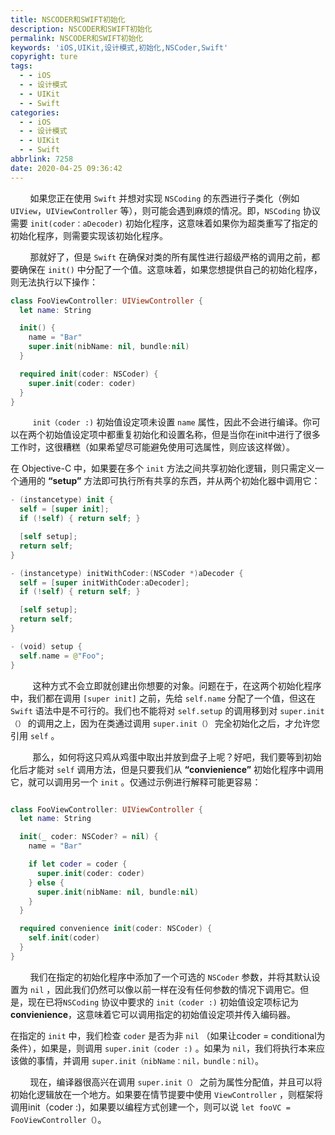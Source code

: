 ```yaml
---
title: NSCODER和SWIFT初始化
description: NSCODER和SWIFT初始化
permalink: NSCODER和SWIFT初始化
keywords: 'iOS,UIKit,设计模式,初始化,NSCoder,Swift'
copyright: ture
tags:
  - - iOS
  - - 设计模式
  - - UIKit
  - - Swift
categories:
  - - iOS
  - - 设计模式
  - - UIKit
  - - Swift
abbrlink: 7258
date: 2020-04-25 09:36:42
---
```


&nbsp;&nbsp;&nbsp;&nbsp;&nbsp;&nbsp;&nbsp;&nbsp;如果您正在使用 ```Swift``` 并想对实现 ```NSCoding``` 的东西进行子类化（例如 ```UIView```，```UIViewController``` 等），则可能会遇到麻烦的情况。即，```NSCoding``` 协议需要 ```init(coder：aDecoder)``` 初始化程序，这意味着如果你为超类重写了指定的初始化程序，则需要实现该初始化程序。


<!-- more -->

&nbsp;&nbsp;&nbsp;&nbsp;&nbsp;&nbsp;&nbsp;&nbsp;那就好了，但是 ```Swift``` 在确保对类的所有属性进行超级严格的调用之前，都要确保在 ```init()``` 中分配了一个值。这意味着，如果您想提供自己的初始化程序，则无法执行以下操作：

``` Swift
class FooViewController: UIViewController {  
  let name: String

  init() {
    name = "Bar"
    super.init(nibName: nil, bundle:nil)
  }

  required init(coder: NSCoder) {
    super.init(coder: coder)
  }
}
```

&nbsp;&nbsp;&nbsp;&nbsp;&nbsp;&nbsp;&nbsp;&nbsp; ```init（coder :)``` 初始值设定项未设置 ```name``` 属性，因此不会进行编译。你可以在两个初始值设定项中都重复初始化和设置名称，但是当你在init中进行了很多工作时，这很糟糕（如果希望尽可能避免使用可选属性，则应该这样做）。

在 Objective-C 中，如果要在多个 ```init``` 方法之间共享初始化逻辑，则只需定义一个通用的 **“setup”** 方法即可执行所有共享的东西，并从两个初始化器中调用它：

``` Swift
- (instancetype) init {
  self = [super init];
  if (!self) { return self; }

  [self setup];
  return self;
}

- (instancetype) initWithCoder:(NSCoder *)aDecoder {
  self = [super initWithCoder:aDecoder];
  if (!self) { return self; }

  [self setup];
  return self;
}

- (void) setup {
  self.name = @"Foo";
}
```

&nbsp;&nbsp;&nbsp;&nbsp;&nbsp;&nbsp;&nbsp;&nbsp;  这种方式不会立即就创建出你想要的对象。问题在于，在这两个初始化程序中，我们都在调用    ```[super init]``` 之前，先给 ```self.name``` 分配了一个值，但这在 ```Swift``` 语法中是不可行的。我们也不能将对 ```self.setup``` 的调用移到对 ```super.init（）``` 的调用之上，因为在类通过调用 ```super.init（）``` 完全初始化之后，才允许您引用 ```self``` 。

&nbsp;&nbsp;&nbsp;&nbsp;&nbsp;&nbsp;&nbsp;&nbsp;  那么，如何将这只鸡从鸡蛋中取出并放到盘子上呢？好吧，我们要等到初始化后才能对 ```self``` 调用方法，但是只要我们从 **“convienience”** 初始化程序中调用它，就可以调用另一个 ```init``` 。仅通过示例进行解释可能更容易：

``` Swift

class FooViewController: UIViewController {  
  let name: String

  init(_ coder: NSCoder? = nil) {
    name = "Bar"

    if let coder = coder {
      super.init(coder: coder)
    } else {
      super.init(nibName: nil, bundle:nil)
    }
  }

  required convenience init(coder: NSCoder) {
    self.init(coder)
  }
}
```

&nbsp;&nbsp;&nbsp;&nbsp;&nbsp;&nbsp;&nbsp;&nbsp;我们在指定的初始化程序中添加了一个可选的 ```NSCoder``` 参数，并将其默认设置为 ```nil``` ，因此我们仍然可以像以前一样在没有任何参数的情况下调用它。但是，现在已将```NSCoding``` 协议中要求的 ```init（coder :)``` 初始值设定项标记为**convienience**，这意味着它可以调用指定的初始值设定项并传入编码器。

在指定的 ```init``` 中，我们检查 ```coder``` 是否为非 ```nil``` （如果让coder = conditional为条件），如果是，则调用 ```super.init（coder :)``` 。如果为 ```nil```，我们将执行本来应该做的事情，并调用 ```super.init（nibName：nil，bundle：nil）```。

&nbsp;&nbsp;&nbsp;&nbsp;&nbsp;&nbsp;&nbsp;&nbsp;现在，编译器很高兴在调用 ```super.init（）``` 之前为属性分配值，并且可以将初始化逻辑放在一个地方。如果要在情节提要中使用 ```ViewController``` ，则框架将调用init（coder :)，如果要以编程方式创建一个，则可以说 ```let fooVC = FooViewController（）```。